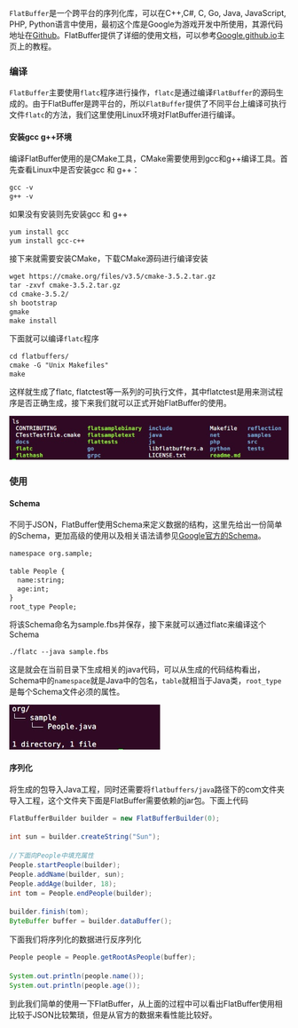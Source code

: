 
`FlatBuffer`是一个跨平台的序列化库，可以在C++,C#, C, Go, Java, JavaScript, PHP, Python语言中使用，最初这个库是Google为游戏开发中所使用，其源代码地址在[Github](http://github.com/google/flatbuffers)。FlatBuffer提供了详细的使用文档，可以参考[Google.github.io](http://google.github.io/flatbuffers/index.html)主页上的教程。

<!--more-->

### 编译

`FlatBuffer`主要使用`flatc`程序进行操作，`flatc`是通过编译`FlatBuffer`的源码生成的。由于FlatBuffer是跨平台的，所以`FlatBuffer`提供了不同平台上编译可执行文件`flatc`的方法，我们这里使用Linux环境对FlatBuffer进行编译。

#### 安装gcc g++环境

编译FlatBuffer使用的是CMake工具，CMake需要使用到gcc和g++编译工具。首先查看Linux中是否安装gcc 和 g++：

```
gcc -v
g++ -v
```

如果没有安装则先安装gcc 和 g++

```
yum install gcc
yum install gcc-c++
```

接下来就需要安装CMake，下载CMake源码进行编译安装

```
wget https://cmake.org/files/v3.5/cmake-3.5.2.tar.gz
tar -zxvf cmake-3.5.2.tar.gz
cd cmake-3.5.2/
sh bootstrap
gmake
make install
```

下面就可以编译`flatc`程序

```
cd flatbuffers/
cmake -G "Unix Makefiles"
make
```

这样就生成了flatc, flatctest等一系列的可执行文件，其中flatctest是用来测试程序是否正确生成，接下来我们就可以正式开始FlatBuffer的使用。

![](FlatBuffer.jpg)

### 使用

#### Schema

不同于JSON，FlatBuffer使用Schema来定义数据的结构，这里先给出一份简单的Schema，更加高级的使用以及相关语法请参见[Google官方的Schema](http://google.github.io/flatbuffers/flatbuffers_guide_tutorial.html)。

```
namespace org.sample;

table People {
  name:string;
  age:int;
}
root_type People;
```

将该Schema命名为sample.fbs并保存，接下来就可以通过flatc来编译这个Schema

```
./flatc --java sample.fbs
```

这是就会在当前目录下生成相关的java代码，可以从生成的代码结构看出，Schema中的`namespace`就是Java中的包名，`table`就相当于Java类，`root_type`是每个Schema文件必须的属性。

![](FlatBuffer_org.sample.jpg)

#### 序列化

将生成的包导入Java工程，同时还需要将`flatbuffers/java`路径下的com文件夹导入工程，这个文件夹下面是FlatBuffer需要依赖的jar包。下面上代码

```Java
FlatBufferBuilder builder = new FlatBufferBuilder(0);

int sun = builder.createString("Sun");

//下面向People中填充属性
People.startPeople(builder);
People.addName(builder, sun);
People.addAge(builder, 18);
int tom = People.endPeople(builder);

builder.finish(tom);
ByteBuffer buffer = builder.dataBuffer();
```

下面我们将序列化的数据进行反序列化

```Java
People people = People.getRootAsPeople(buffer);

System.out.println(people.name());
System.out.println(people.age());
```

到此我们简单的使用一下FlatBuffer，从上面的过程中可以看出FlatBuffer使用相比较于JSON比较繁琐，但是从官方的数据来看性能比较好。
